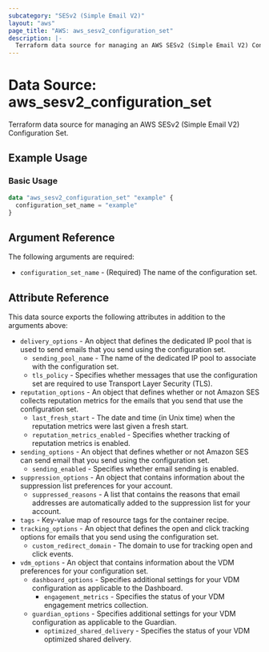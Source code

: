 ```yaml
---
subcategory: "SESv2 (Simple Email V2)"
layout: "aws"
page_title: "AWS: aws_sesv2_configuration_set"
description: |-
  Terraform data source for managing an AWS SESv2 (Simple Email V2) Configuration Set.
---
```


# Data Source: aws_sesv2_configuration_set

Terraform data source for managing an AWS SESv2 (Simple Email V2) Configuration Set.

## Example Usage

### Basic Usage

```terraform
data "aws_sesv2_configuration_set" "example" {
  configuration_set_name = "example"
}
```

## Argument Reference

The following arguments are required:

* `configuration_set_name` - (Required) The name of the configuration set.

## Attribute Reference

This data source exports the following attributes in addition to the arguments above:

* `delivery_options` - An object that defines the dedicated IP pool that is used to send emails that you send using the configuration set.
    * `sending_pool_name` - The name of the dedicated IP pool to associate with the configuration set.
    * `tls_policy` - Specifies whether messages that use the configuration set are required to use Transport Layer Security (TLS).
* `reputation_options` - An object that defines whether or not Amazon SES collects reputation metrics for the emails that you send that use the configuration set.
    * `last_fresh_start` - The date and time (in Unix time) when the reputation metrics were last given a fresh start.
    * `reputation_metrics_enabled` - Specifies whether tracking of reputation metrics is enabled.
* `sending_options` - An object that defines whether or not Amazon SES can send email that you send using the configuration set.
    * `sending_enabled` - Specifies whether email sending is enabled.
* `suppression_options` - An object that contains information about the suppression list preferences for your account.
    * `suppressed_reasons` - A list that contains the reasons that email addresses are automatically added to the suppression list for your account.
* `tags` - Key-value map of resource tags for the container recipe.
* `tracking_options` - An object that defines the open and click tracking options for emails that you send using the configuration set.
    * `custom_redirect_domain` - The domain to use for tracking open and click events.
* `vdm_options` - An object that contains information about the VDM preferences for your configuration set.
    * `dashboard_options` - Specifies additional settings for your VDM configuration as applicable to the Dashboard.
        * `engagement_metrics` - Specifies the status of your VDM engagement metrics collection.
    * `guardian_options` - Specifies additional settings for your VDM configuration as applicable to the Guardian.
        * `optimized_shared_delivery` - Specifies the status of your VDM optimized shared delivery.
